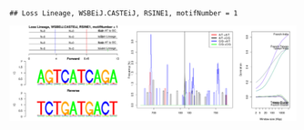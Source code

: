 

```
## Loss Lineage, WSBEiJ.CASTEiJ, RSINE1, motifNumber = 1
```

![plot of chunk motifPValues](figure/motifPValues.png) 
  
